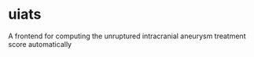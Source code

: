 # uiats
A frontend for computing the unruptured intracranial aneurysm treatment score automatically
